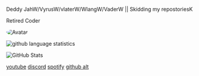 Deddy JahW/VyrusW/vlaterW/WlangW/VaderW || Skidding my repostoriesK

Retired Coder 

<img src="https://cdn.discordapp.com/attachments/775212346401620018/781547766890496030/IMG_exlaqu.gif" alt="Avatar" style="border-radius: 75%;">

![github language statistics](https://github-readme-stats.vercel.app/api/top-langs/?username=unbitchablehomicide&show_icons=true&layout=compact&theme=tokyonight)

![GitHub Stats](https://github-readme-stats.vercel.app/api?username=unbitchablehomicide&show_icons=true&theme=dark)


<a href="https://https://https://youtube.com/channel/UCFz3n9l_a_3AA0-jShCR7Ww">youtube</a>
<a href="https://discord.bio/p/hoeing">discord</a>
<a href="https://open.spotify.com/user/wxx8fw2khtw68ur1qxjt3iasf">spotify</a>
<a href="https://github.com/bullyed">github alt</a>
